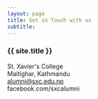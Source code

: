 ```yaml
---
layout: page
title: Get in Touch with us
subtitle: 
---
```


### {{ site.title }}  
St. Xavier's College  
Maitighar, Kathmandu  
alumni@sxc.edu.np  
facebook.com/sxcalumni  